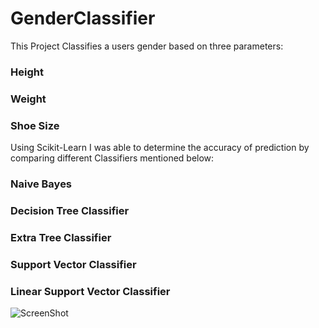 # GenderClassifier

This Project Classifies a users gender based on three parameters:

### Height
### Weight
### Shoe Size

Using Scikit-Learn I was able to determine the accuracy of prediction by comparing different Classifiers mentioned below:

### Naive Bayes
### Decision Tree Classifier
### Extra Tree Classifier
### Support Vector Classifier 
### Linear Support Vector Classifier

![ScreenShot](ResultScreenShot.jpg)

